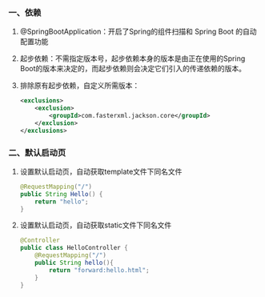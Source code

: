 ### 一、依赖
1. @SpringBootApplication：开启了Spring的组件扫描和 Spring Boot 的自动配置功能

2. 起步依赖：不需指定版本号，起步依赖本身的版本是由正在使用的Spring Boot的版本来决定的，而起步依赖则会决定它们引入的传递依赖的版本。

3. 排除原有起步依赖，自定义所需版本：
    ```xml
    <exclusions>
        <exclusion>
            <groupId>com.fasterxml.jackson.core</groupId>
        </exclusion>
    </exclusions>
    ```

### 二、默认启动页
1. 设置默认启动页，自动获取template文件下同名文件
    ```java
    @RequestMapping("/")
    public String Hello() {
        return "hello";
    }
    ```


2. 设置默认启动页，自动获取static文件下同名文件
    ```java
    @Controller
    public class HelloController {
        @RequestMapping("/")
        public String hello(){
            return "forward:hello.html";
        }
    }
    ```